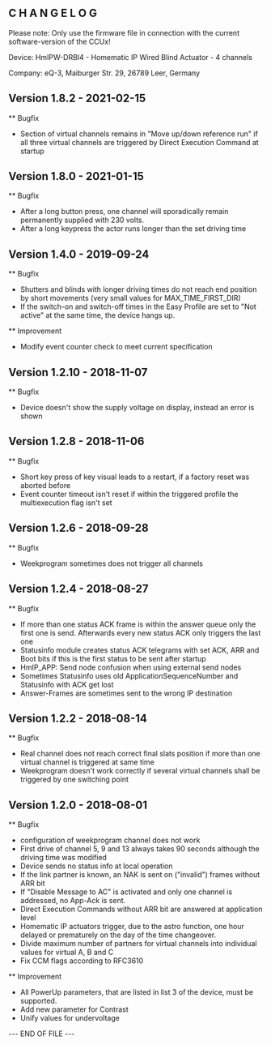 ﻿C H A N G E L O G
-----------------

Please note: Only use the firmware file in connection with the current software-version of the CCUx!

Device:      HmIPW-DRBl4 - Homematic IP Wired Blind Actuator - 4 channels

Company:     eQ-3, Maiburger Str. 29, 26789 Leer, Germany



Version 1.8.2 - 2021-02-15
--------------------------------------------------------------

** Bugfix
   * Section of virtual channels remains in "Move up/down reference run" if all three virtual channels are triggered by Direct Execution Command at startup



Version 1.8.0 - 2021-01-15
--------------------------------------------------------------

** Bugfix
   * After a long button press, one channel will sporadically remain permanently supplied with 230 volts.
   * After a long keypress the actor runs longer than the set driving time



Version 1.4.0 - 2019-09-24
--------------------------------------------------------------

** Bugfix
   * Shutters and blinds with longer driving times do not reach end position by short movements (very small values for MAX_TIME_FIRST_DIR)
   * If the switch-on and switch-off times in the Easy Profile are set to "Not active" at the same time, the device hangs up.

** Improvement
   * Modify event counter check to meet current specification



Version 1.2.10 - 2018-11-07
--------------------------------------------------------------

** Bugfix
   * Device doesn't show the supply voltage on display, instead an error is shown



Version 1.2.8 - 2018-11-06
--------------------------------------------------------------

** Bugfix
   * Short key press of key visual leads to a restart, if a factory reset was aborted before
   * Event counter timeout isn't reset if within the triggered profile the multiexecution flag isn't set



Version 1.2.6 - 2018-09-28
--------------------------------------------------------------

** Bugfix
   * Weekprogram sometimes does not trigger all channels



Version 1.2.4 - 2018-08-27
--------------------------------------------------------------

** Bugfix
   * If more than one status ACK frame is within the answer queue only the first one is send. Afterwards every new status ACK only triggers the last one
   * Statusinfo module creates status ACK telegrams with set ACK, ARR and Boot bits if this is the first status to be sent after startup
   * HmIP_APP: Send node confusion when using external send nodes
   * Sometimes Statusinfo uses old ApplicationSequenceNumber and Statusinfo with ACK get lost
   * Answer-Frames are sometimes sent to the wrong IP destination



Version 1.2.2 - 2018-08-14
--------------------------------------------------------------

** Bugfix
   * Real channel does not reach correct final slats position if more than one virtual channel is triggered at same time
   *  Weekprogram doesn't work correctly if several virtual channels shall be triggered by one switching point



Version 1.2.0 - 2018-08-01
--------------------------------------------------------------

** Bugfix
   * configuration of weekprogram channel does not work
   * First drive of channel 5, 9 and 13 always takes 90 seconds although the driving time was modified
   * Device sends no status info at local operation
   * If the link partner is known, an NAK is sent on ("invalid") frames without ARR bit
   * If "Disable Message to AC" is activated and only one channel is addressed, no App-Ack is sent.
   * Direct Execution Commands without ARR bit are answered at application level
   * Homematic IP actuators trigger, due to the astro function, one hour delayed or prematurely on the day of the time changeover.
   * Divide maximum number of partners for virtual channels into individual values for virtual A, B and C
   * Fix CCM flags according to RFC3610

** Improvement
   * All PowerUp parameters, that are listed in list 3 of the device, must be supported.
   * Add new parameter for Contrast
   * Unify values for undervoltage


--- END OF FILE ---
